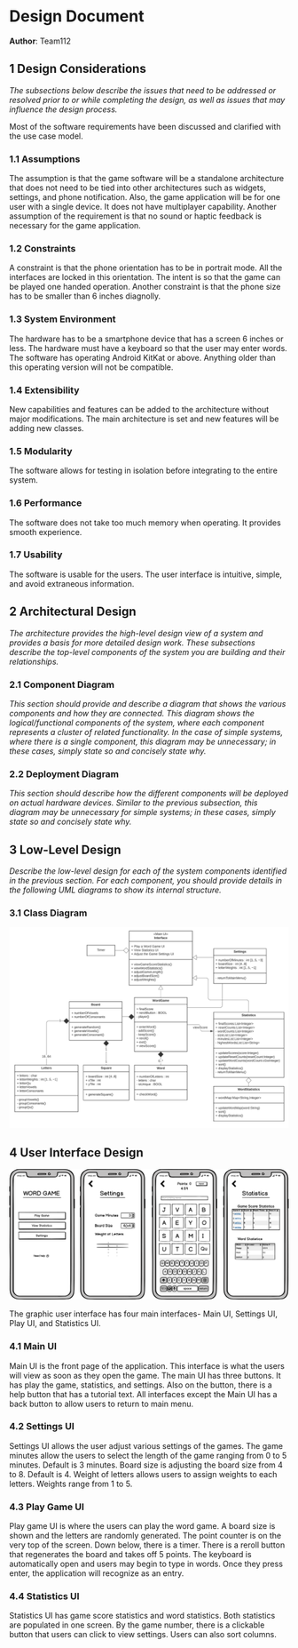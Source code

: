 # Design Document

**Author**: Team112

## 1 Design Considerations

*The subsections below describe the issues that need to be addressed or resolved prior to or while completing the design, as well as issues that may influence the design process.*

Most of the software requirements have been discussed and clarified with the use case model. 

### 1.1 Assumptions

The assumption is that the game software will be a standalone architecture that does not need to be tied into other architectures such as widgets, settings, and phone notification. Also, the game application will be for one user with a single device. It does not have multiplayer capability. 
Another assumption of the requirement is that no sound or haptic feedback is necessary for the game application.

### 1.2 Constraints

A constraint is that the phone orientation has to be in portrait mode. All the interfaces are locked in this orientation. The intent is so that the game can be played one handed operation. 
Another constraint is that the phone size has to be smaller than 6 inches diagnolly. 

### 1.3 System Environment

The hardware has to be a smartphone device that has a screen 6 inches or less. The hardware must have a keyboard so that the user may enter words. 
The software has operating Android KitKat or above. Anything older than this operating version will not be compatible.

### 1.4 Extensibility
New capabilities and features can be added to the architecture without major modifications. The main architecture is set and new features will be adding new classes. 

### 1.5 Modularity
The software allows for testing in isolation before integrating to the entire system.

### 1.6 Performance
The software does not take too much memory when operating. It provides smooth experience. 

### 1.7 Usability
The software is usable for the users. The user interface is intuitive, simple, and avoid extraneous information. 

## 2 Architectural Design

*The architecture provides the high-level design view of a system and provides a basis for more detailed design work. These subsections describe the top-level components of the system you are building and their relationships.*

### 2.1 Component Diagram

*This section should provide and describe a diagram that shows the various components and how they are connected. This diagram shows the logical/functional components of the system, where each component represents a cluster of related functionality. In the case of simple systems, where there is a single component, this diagram may be unnecessary; in these cases, simply state so and concisely state why.*

### 2.2 Deployment Diagram

*This section should describe how the different components will be deployed on actual hardware devices. Similar to the previous subsection, this diagram may be unnecessary for simple systems; in these cases, simply state so and concisely state why.*

## 3 Low-Level Design

*Describe the low-level design for each of the system components identified in the previous section. For each component, you should provide details in the following UML diagrams to show its internal structure.*

### 3.1 Class Diagram

![Team Design](../images/TeamDesign.png) 

## 4 User Interface Design

![GUI](../images/GUIMockup.png) 

The graphic user interface has four main interfaces- Main UI, Settings UI, Play UI, and Statistics UI. 

### 4.1 Main UI
Main UI is the front page of the application. This interface is what the users will view as soon as they open the game. The main UI has three buttons. It has play the game, statistics, and settings. Also on the button, there is a help button that has a tutorial text. All interfaces except the Main UI has a back button to allow users to return to main menu. 

### 4.2 Settings UI
Settings UI allows the user adjust various settings of the games. The game minutes allow the users to select the length of the game ranging from 0 to 5 minutes. Default is 3 minutes. 
Board size is adjusting the board size from 4 to 8. Default is 4. 
Weight of letters allows users to assign weights to each letters. Weights range from 1 to 5. 

### 4.3 Play Game UI
Play game UI is where the users can play the word game. A board size is shown and the letters are randomly generated. The point counter is on the very top of the screen. Down below, there is a timer. There is a reroll button that regenerates the board and takes off 5 points. The keyboard is automatically open and users may begin to type in words. Once they press enter, the application will recognize as an entry. 

### 4.4 Statistics UI
Statistics UI has game score statistics and word statistics. Both statistics are populated in one screen. By the game number, there is a clickable button that users can click to view settings. Users can also sort columns. 

